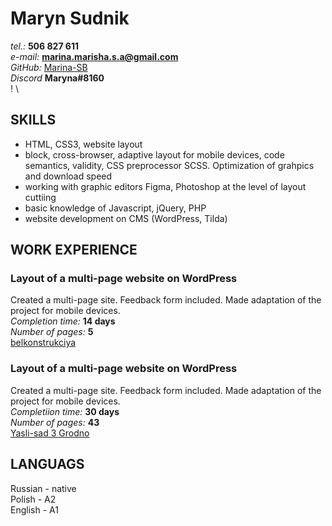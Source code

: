 # Maryn Sudnik
*tel.:* **506 827 611**\
*e-mail:* **marina.marisha.s.a@gmail.com**\
*GitHub:* [Marina-SB](https://github.com/Marina-SB/)\
*Discord* **Maryna#8160**\
! [](./img/photo-profil.jpg)\
## SKILLS
* HTML, CSS3, website layout
* block, cross-browser, adaptive layout for mobile devices, code semantics, validity, CSS preprocessor SCSS. Optimization of grahpics and download speed
* working with graphic editors Figma, Photoshop at the level of layout cuttiing
* basic knowledge of Javascript, jQuery, PHP
* website development on CMS (WordPress, Tilda)
## WORK EXPERIENCE
### Layout of a multi-page website on WordPress
Created a multi-page site. Feedback form included. Made adaptation of the project for mobile devices.\
*Completion time:* **14 days**\
*Number of pages:* **5**\
[belkonstrukciya](https://belkonstrukciya.by/)
### Layout of a multi-page website on WordPress
Created a multi-page site. Feedback form included. Made adaptation of the project for mobile devices.\
*Completiion time:* **30 days**\
*Number of pages:* **43**\
[Yasli-sad 3 Grodno](https://ys3grodno.by/)
## LANGUAGS
Russian - native\
Polish - A2\
English - A1